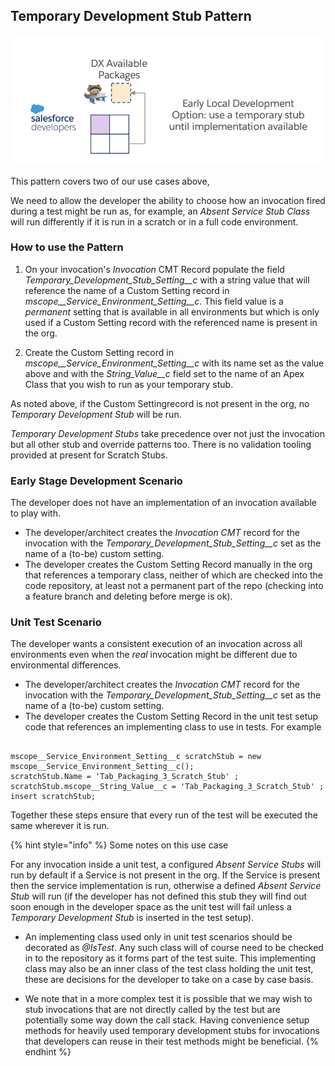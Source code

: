 
## Temporary Development Stub Pattern

![InvocationStub4](InvocationStub4.png)

This pattern covers two of our use cases above, 

We need to allow the developer the ability to choose how an invocation fired during a test might be run as, for example, an *Absent Service Stub Class* will run differently if it is run in a scratch or in a full code environment.

### How to use the Pattern

1. On your invocation's *Invocation* CMT Record populate the field *Temporary_Development_Stub_Setting__c* with a string value that will reference the name of a Custom Setting record in *mscope__Service_Environment_Setting__c*. This field value is a *permanent* setting that is available in all environments but which is only used if a Custom Setting record with the referenced name is present in the org.

2. Create the Custom Setting record in *mscope__Service_Environment_Setting__c* with its name set as the value above and with the *String_Value__c* field set to the name of an Apex Class that you wish to run as your temporary stub. 

As noted above, if the Custom Settingrecord is not present in the org, no *Temporary Development Stub* will be run. 
 
*Temporary Development Stubs* take precedence over not just the invocation but all other stub and override patterns too. There is no validation tooling provided at present for Scratch Stubs.

### Early Stage Development Scenario

The developer does not have an implementation of an invocation available to play with. 
* The developer/architect creates the *Invocation CMT* record for the invocation  with the *Temporary_Development_Stub_Setting__c* set as the name of a (to-be) custom setting.
* The developer creates the Custom Setting Record manually in the org that references a temporary class, neither of which are checked into the code repository, at least not a permanent part of the repo (checking into a feature branch and deleting before merge is ok).

### Unit Test Scenario

The developer wants a consistent execution of an invocation across all environments even when the *real* invocation might be different due to environmental differences.

* The developer/architect creates the *Invocation CMT* record for the invocation  with the *Temporary_Development_Stub_Setting__c* set as the name of a (to-be) custom setting.
* The developer creates the Custom Setting Record in the unit test setup code that references an implementing class to use in tests. For example

```

mscope__Service_Environment_Setting__c scratchStub = new mscope__Service_Environment_Setting__c();
scratchStub.Name = 'Tab_Packaging_3_Scratch_Stub' ;
scratchStub.mscope__String_Value__c = 'Tab_Packaging_3_Scratch_Stub' ;
insert scratchStub;
```

Together these steps ensure that every run of the test will be executed the same wherever it is run.

{% hint style="info" %}
Some notes on this use case

For any invocation inside a unit test, a configured *Absent Service Stubs* will run by default if a Service is not present in the org. If the Service is present then the service implementation is run, otherwise a defined *Absent Service Stub* will run (if the developer has not defined this stub they will find out soon enough in the developer space as the unit test will fail unless a *Temporary Development Stub* is inserted in the test setup).

* An implementing class used only in unit test scenarios should be decorated as *@IsTest*. Any such class will of course need to be checked in to the repository as it forms part of the test suite. This implementing class may also be an inner class of the test class holding the unit test, these are decisions for the developer to take on a case by case basis.

* We note that in a more complex test it is possible that we may wish to stub invocations that are not directly called by the test but are potentially some way down the call stack. Having convenience setup methods for heavily used temporary development stubs for invocations that developers can reuse in their test methods might be beneficial. 
{% endhint %}

